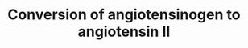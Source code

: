 ---
annotations:
- id: PW:0000002
  parent: classic metabolic pathway
  type: Pathway Ontology
  value: classic metabolic pathway
- id: PW:0000244
  parent: regulatory pathway
  type: Pathway Ontology
  value: angiotensin II signaling pathway
authors:
- LVreeswijk
- Fehrhart
- Eweitz
description: This pathway depicts the conversion of Angiotensinogen to Angiotensin
  II by enzymes of the Renin-Angiotensin-System (RAS) and Nonrenin-Angiotensin-System
  (NRAS).  The NRAS pathway includes both direct and indirect conversion.
last-edited: 2021-05-22
ndex: 0cad9ddc-8b6e-11eb-9e72-0ac135e8bacf
organisms:
- Homo sapiens
redirect_from:
- /index.php/Pathway:WP4818
- /instance/WP4818
- /instance/WP4818_rr117691
revision: r117691
schema-jsonld:
- '@context': https://schema.org/
  '@id': https://wikipathways.github.io/pathways/WP4818.html
  '@type': Dataset
  creator:
    '@type': Organization
    name: WikiPathways
  description: This pathway depicts the conversion of Angiotensinogen to Angiotensin
    II by enzymes of the Renin-Angiotensin-System (RAS) and Nonrenin-Angiotensin-System
    (NRAS).  The NRAS pathway includes both direct and indirect conversion.
  keywords:
  - ACE
  - Angiotensin I
  - Angiotensinogen
  - CMA1
  - CTSD
  - CTSG
  - REN
  - human angiotensin II
  license: CC0
  name: 'Conversion of angiotensinogen to angiotensin II '
seo: CreativeWork
title: 'Conversion of angiotensinogen to angiotensin II '
wpid: WP4818
---